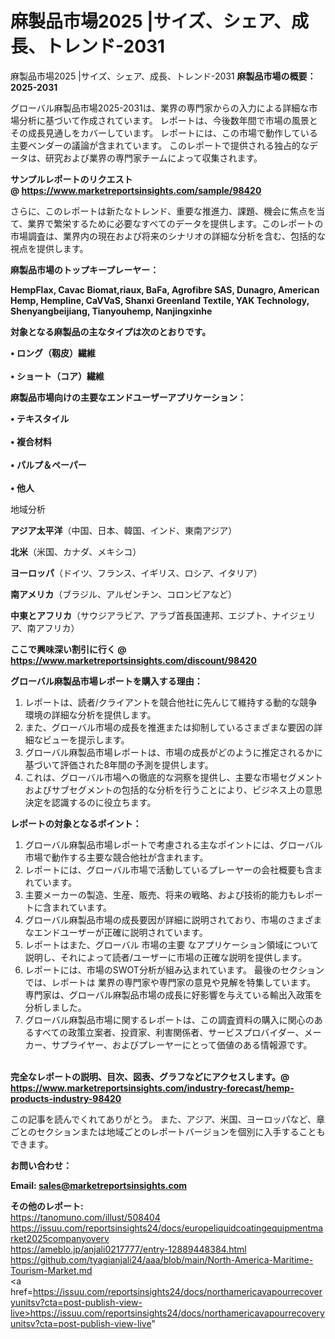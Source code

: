 # 麻製品市場2025 |サイズ、シェア、成長、トレンド-2031
麻製品市場2025 |サイズ、シェア、成長、トレンド-2031
<strong><b>麻製品市場の概要：2025-2031</b></strong>

グローバル麻製品市場2025-2031は、業界の専門家からの入力による詳細な市場分析に基づいて作成されています。 レポートは、今後数年間で市場の風景とその成長見通しをカバーしています。 レポートには、この市場で動作している主要ベンダーの議論が含まれています。 このレポートで提供される独占的なデータは、研究および業界の専門家チームによって収集されます。

<strong>サンプルレポートのリクエスト @ <a href=https://www.marketreportsinsights.com/sample/98420>https://www.marketreportsinsights.com/sample/98420</a></strong>

さらに、このレポートは新たなトレンド、重要な推進力、課題、機会に焦点を当て、業界で繁栄するために必要なすべてのデータを提供します。このレポートの市場調査は、業界内の現在および将来のシナリオの詳細な分析を含む、包括的な視点を提供します。

<strong>麻製品市場のトップキープレーヤー：</strong>

<strong>HempFlax, Cavac Biomat,riaux, BaFa, Agrofibre SAS, Dunagro, American Hemp, Hempline, CaVVaS, Shanxi Greenland Textile, YAK Technology, Shenyangbeijiang, Tianyouhemp, Nanjingxinhe</strong>

<strong><b>対象となる麻製品の主なタイプは次のとおりです。</b></strong>

<strong>• ロング（靱皮）繊維<br><br>• ショート（コア）繊維</strong>

<strong><b>麻製品市場向けの主要なエンドユーザーアプリケーション：</b></strong>

<strong>• テキスタイル<br><br>• 複合材料<br><br>• パルプ＆ペーパー<br><br>• 他人</strong>

 地域分析

<strong><b>アジア太平洋</b></strong>（中国、日本、韓国、インド、東南アジア）

<strong><b>北米</b></strong>（米国、カナダ、メキシコ）

<strong><b>ヨーロッパ</b></strong>（ドイツ、フランス、イギリス、ロシア、イタリア）

<strong><b>南アメリカ</b></strong>（ブラジル、アルゼンチン、コロンビアなど）

<strong><b>中東とアフリカ</b></strong>（サウジアラビア、アラブ首長国連邦、エジプト、ナイジェリア、南アフリカ）

<strong>ここで興味深い割引に行く @ <a href=https://www.marketreportsinsights.com/discount/98420>https://www.marketreportsinsights.com/discount/98420</a></strong>

<strong><b>グローバル麻製品市場レポートを購入する理由：</b></strong>
<ol>
  <li>レポートは、読者/クライアントを競合他社に先んじて維持する動的な競争環境の詳細な分析を提供します。</li>
  <li>また、グローバル市場の成長を推進または抑制しているさまざまな要因の詳細なビューを提示します。</li>
  <li>グローバル麻製品市場レポートは、市場の成長がどのように推定されるかに基づいて評価された8年間の予測を提供します。</li>
  <li>これは、グローバル市場への徹底的な洞察を提供し、主要な市場セグメントおよびサブセグメントの包括的な分析を行うことにより、ビジネス上の意思決定を認識するのに役立ちます。</li>
</ol>
<strong><b>レポートの対象となるポイント：</b></strong>
<ol>
  <li>グローバル麻製品市場レポートで考慮される主なポイントには、グローバル市場で動作する主要な競合他社が含まれます。</li>
  <li>レポートには、グローバル市場で活動しているプレーヤーの会社概要も含まれています。</li>
  <li>主要メーカーの製造、生産、販売、将来の戦略、および技術的能力もレポートに含まれています。</li>
  <li>グローバル麻製品市場の成長要因が詳細に説明されており、市場のさまざまなエンドユーザーが正確に説明されています。</li>
  <li>レポートはまた、グローバル 市場の主要 なアプリケーション領域について説明し、それによって読者/ユーザーに市場の正確な説明を提供します。</li>
  <li>レポートには、市場のSWOT分析が組み込まれています。 最後のセクションでは、レポートは 業界の専門家や専門家の意見や見解を特集しています。 専門家は、グローバル麻製品市場の成長に好影響を与えている輸出入政策を分析しました。</li>
  <li>グローバル麻製品市場に関するレポートは、この調査資料の購入に関心のあるすべての政策立案者、投資家、利害関係者、サービスプロバイダー、メーカー、サプライヤー、およびプレーヤーにとって価値のある情報源です。</li>
</ol><br>
<strong>完全なレポートの説明、目次、図表、グラフなどにアクセスします。@ <a href=https://www.marketreportsinsights.com/industry-forecast/hemp-products-industry-98420>https://www.marketreportsinsights.com/industry-forecast/hemp-products-industry-98420</a></strong>

この記事を読んでくれてありがとう。 また、アジア、米国、ヨーロッパなど、章ごとのセクションまたは地域ごとのレポートバージョンを個別に入手することもできます。

<strong><b>お問い合わせ：</b></strong>

<strong>Email: </strong><a href=mailto:sales@marketreportsinsights.com><strong>sales@marketreportsinsights.com</strong></a>

<strong>その他のレポート:</strong>
<br>
<a href=https://tanomuno.com/illust/508404>https://tanomuno.com/illust/508404</a>
<br>
<a href=https://issuu.com/reportsinsights24/docs/europeliquidcoatingequipmentmarket2025companyoverv>https://issuu.com/reportsinsights24/docs/europeliquidcoatingequipmentmarket2025companyoverv</a>
<br>
<a href=https://ameblo.jp/anjali0217777/entry-12889448384.html>https://ameblo.jp/anjali0217777/entry-12889448384.html</a>
<br>
<a href=https://github.com/tyagianjali24/aaa/blob/main/North-America-Maritime-Tourism-Market.md>https://github.com/tyagianjali24/aaa/blob/main/North-America-Maritime-Tourism-Market.md</a>
<br>
<a href=https://issuu.com/reportsinsights24/docs/northamericavapourrecoveryunitsv?cta=post-publish-view-live>https://issuu.com/reportsinsights24/docs/northamericavapourrecoveryunitsv?cta=post-publish-view-live</a>"

